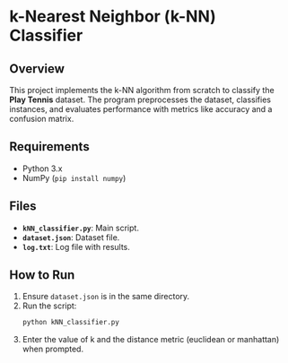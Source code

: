 # k-Nearest Neighbor (k-NN) Classifier

## Overview
This project implements the k-NN algorithm from scratch to classify the **Play Tennis** dataset. The program preprocesses the dataset, classifies instances, and evaluates performance with metrics like accuracy and a confusion matrix.

## Requirements
- Python 3.x
- NumPy (`pip install numpy`)

## Files
- **`kNN_classifier.py`**: Main script.
- **`dataset.json`**: Dataset file.
- **`log.txt`**: Log file with results.

## How to Run
1. Ensure `dataset.json` is in the same directory.
2. Run the script:
   ```bash
   python kNN_classifier.py
3. Enter the value of k and the distance metric (euclidean or manhattan) when prompted.